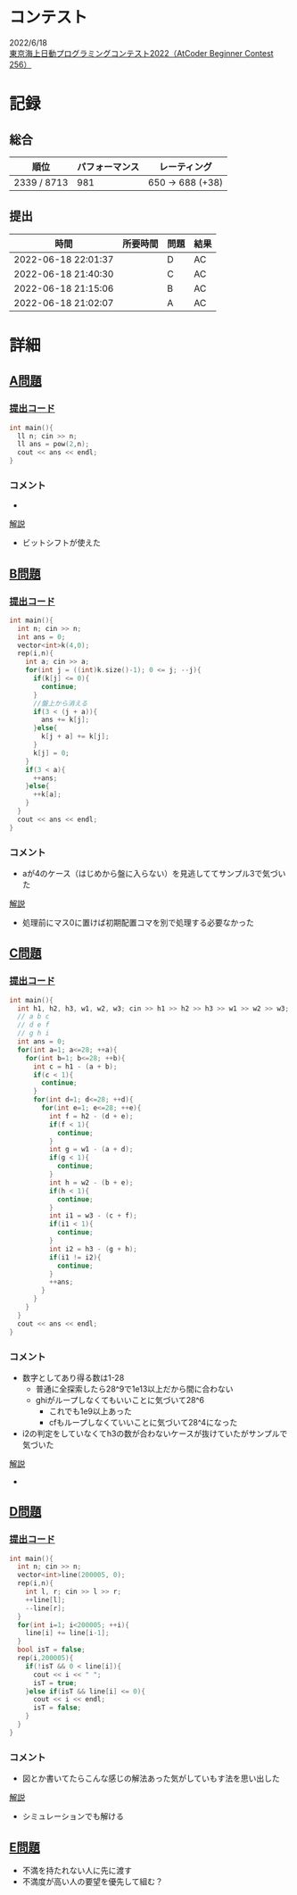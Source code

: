 # コンテスト
2022/6/18<br>
[東京海上日動プログラミングコンテスト2022（AtCoder Beginner Contest 256）](https://atcoder.jp/contests/abc256)

# 記録
## 総合
|  順位  |  パフォーマンス  | レーティング |
| ---- | ---- | ---- |
| 2339 / 8713 | 981 | 650 → 688 (+38) |

## 提出
|  時間  |  所要時間  |  問題  | 結果 |
| ---- | ---- | ---- | ---- |
| 2022-06-18 22:01:37 |  | D | AC |
| 2022-06-18 21:40:30 |  | C | AC |
| 2022-06-18 21:15:06 |  | B | AC |
| 2022-06-18 21:02:07 |  | A | AC |


# 詳細
## [A問題](https://atcoder.jp/contests/abc256/tasks/abc256_a)
### [提出コード](https://atcoder.jp/contests/abc256/submissions/32539959)
```c++
int main(){
  ll n; cin >> n;
  ll ans = pow(2,n);
  cout << ans << endl;
}
```

### コメント

* 

[解説](https://atcoder.jp/contests/abc256/editorial/4120)

* ビットシフトが使えた


## [B問題](https://atcoder.jp/contests/abc256/tasks/abc256_b)
### [提出コード](https://atcoder.jp/contests/abc256/submissions/32548024)
```c++
int main(){
  int n; cin >> n;
  int ans = 0;
  vector<int>k(4,0);
  rep(i,n){
    int a; cin >> a;
    for(int j = ((int)k.size()-1); 0 <= j; --j){
      if(k[j] <= 0){
        continue;
      }
      //盤上から消える
      if(3 < (j + a)){
        ans += k[j];
      }else{
        k[j + a] += k[j]; 
      }
      k[j] = 0;
    }
    if(3 < a){
      ++ans;
    }else{
      ++k[a];
    }
  }
  cout << ans << endl;
}
```

### コメント

* aが4のケース（はじめから盤に入らない）を見逃しててサンプル3で気づいた

[解説](https://atcoder.jp/contests/abc256/editorial/4134)

* 処理前にマス0に置けば初期配置コマを別で処理する必要なかった


## [C問題](https://atcoder.jp/contests/abc256/tasks/abc256_c)
### [提出コード](https://atcoder.jp/contests/abc256/submissions/32557218)

```c++
int main(){
  int h1, h2, h3, w1, w2, w3; cin >> h1 >> h2 >> h3 >> w1 >> w2 >> w3;
  // a b c
  // d e f
  // g h i
  int ans = 0;
  for(int a=1; a<=28; ++a){
    for(int b=1; b<=28; ++b){
      int c = h1 - (a + b);
      if(c < 1){
        continue;
      } 
      for(int d=1; d<=28; ++d){
        for(int e=1; e<=28; ++e){
          int f = h2 - (d + e);
          if(f < 1){
            continue;
          }
          int g = w1 - (a + d);
          if(g < 1){
            continue;
          }
          int h = w2 - (b + e);
          if(h < 1){
            continue;
          }          
          int i1 = w3 - (c + f);
          if(i1 < 1){
            continue;
          }
          int i2 = h3 - (g + h);
          if(i1 != i2){
            continue;
          }
          ++ans;
        }
      }
    }
  }
  cout << ans << endl;
}
```

### コメント
* 数字としてあり得る数は1-28
    * 普通に全探索したら28^9で1e13以上だから間に合わない
    * ghiがループしなくてもいいことに気づいて28^6
        * これでも1e9以上あった
        * cfもループしなくていいことに気づいて28^4になった
* i2の判定をしていなくてh3の数が合わないケースが抜けていたがサンプルで気づいた

[解説](https://atcoder.jp/contests/abc256/editorial/4129)

* 


## [D問題](https://atcoder.jp/contests/abc256/tasks/abc256_d)
### [提出コード](https://atcoder.jp/contests/abc256/submissions/32562637)

```c++
int main(){
  int n; cin >> n;
  vector<int>line(200005, 0);
  rep(i,n){
    int l, r; cin >> l >> r;
    ++line[l];
    --line[r];
  }
  for(int i=1; i<200005; ++i){
    line[i] += line[i-1];
  }
  bool isT = false;
  rep(i,200005){
    if(!isT && 0 < line[i]){
      cout << i << " ";
      isT = true;
    }else if(isT && line[i] <= 0){
      cout << i << endl;
      isT = false;
    }
  }
}
```

### コメント
* 図とか書いてたらこんな感じの解法あった気がしていもす法を思い出した

[解説](https://atcoder.jp/contests/abc256/editorial/4121)

* シミュレーションでも解ける

## [E問題](https://atcoder.jp/contests/abc256/tasks/abc256_e)

* 不満を持たれない人に先に渡す
* 不満度が高い人の要望を優先して組む？